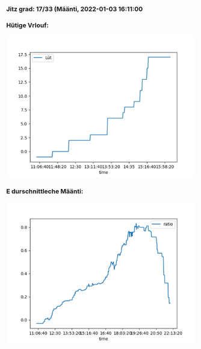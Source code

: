 ### Jitz grad: 17/33 (Määnti, 2022-01-03 16:11:00

### Hütige Vrlouf:
![Graph](Today.png)

### E durschnittleche Määnti:
![Graph](Määnti.png)